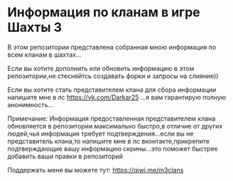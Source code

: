 # Информация по кланам в игре Шахты 3
В этом репозитории представлена собранная мною информация по всем кланам в шахтах...

Если вы хотите дополнить или обновить информацию в этом репозитории,не стесняйтсь создавать форки и запросы на слияние))

Если вы хотите стать представителем клана для сбора информации напишите мне в лс https://vk.com/Darkar25 ...я вам гарантирую полную анонимность...

Примечание:
Информация предоставленная представителем клана обновляется в репозитории максимально быстро,в отличие от других людей,чья информация требует подтверждения...если вы не представитель клана,то напишите мне в лс вконтакте,прикрепите подтверждающие вашу информацию скрины...это поможет быстрее добавить ваши правки в репозиторий

Поддержать меня вы можете тут: https://qiwi.me/m3clans
